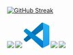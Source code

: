 
[![GitHub Streak](https://streak-stats.demolab.com?user=streetmarker&theme=tokyonight&hide_border=true&date_format=j%20M%5B%20Y%5D&type=png&stroke=EB5454&background=45%2C923434%2C24698A)](https://git.io/streak-stats)
<p align="center">
<h4>

<img src="https://www.vectorlogo.zone/logos/vuejs/vuejs-icon.svg" width="60">
<img src="https://www.vectorlogo.zone/logos/firebase/firebase-icon.svg" width="60">
<img src="https://raw.githubusercontent.com/github/explore/80688e429a7d4ef2fca1e82350fe8e3517d3494d/topics/visual-studio-code/visual-studio-code.png" width="60">
<img src="https://www.vectorlogo.zone/logos/linux/linux-icon.svg" width="60">
<img src="https://www.vectorlogo.zone/logos/github/github-icon.svg" width="60">

</h4>
</p>
